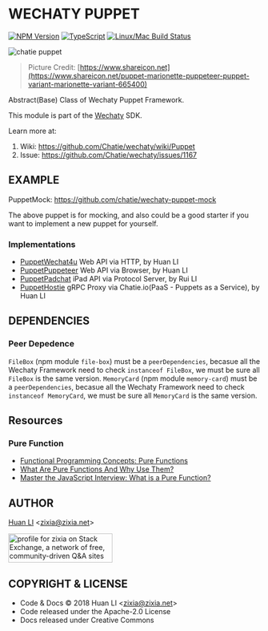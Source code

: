 # WECHATY PUPPET

[![NPM Version](https://badge.fury.io/js/wechaty-puppet.svg)](https://badge.fury.io/js/wechaty-puppet)
[![TypeScript](https://img.shields.io/badge/%3C%2F%3E-TypeScript-blue.svg)](https://www.typescriptlang.org/)
[![Linux/Mac Build Status](https://travis-ci.com/Chatie/wechaty-puppet.svg?branch=master)](https://travis-ci.com/Chatie/wechaty-puppet)

![chatie puppet](https://chatie.io/wechaty-puppet/images/puppet-logo.jpg)

> Picture Credit: [https://www.shareicon.net](https://www.shareicon.net/puppet-marionette-puppeteer-puppet-variant-marionette-variant-665400)

Abstract(Base) Class of Wechaty Puppet Framework.

This module is part of the [Wechaty](https://github.com/chatie/wechaty) SDK.

Learn more at:

1. Wiki: <https://github.com/Chatie/wechaty/wiki/Puppet>
1. Issue: <https://github.com/Chatie/wechaty/issues/1167>

## EXAMPLE

PuppetMock: <https://github.com/chatie/wechaty-puppet-mock>

The above puppet is for mocking, and also could be a good starter if you want to implement a new puppet for yourself.

### Implementations

* [PuppetWechat4u](https://github.com/chatie/wechaty-puppet-wechat4u) Web API via HTTP, by Huan LI
* [PuppetPuppeteer](https://github.com/chatie/wechaty-puppet-puppeteer) Web API via Browser, by Huan LI
* [PuppetPadchat](https://github.com/lijiarui/wechaty-puppet-padchat) iPad API via Protocol Server, by Rui LI
* [PuppetHostie](https://github.com/chatie/wechaty-puppet-hostie) gRPC Proxy via Chatie.io(PaaS - Puppets as a Service), by Huan LI

## DEPENDENCIES

### Peer Depedence

`FileBox` (npm module `file-box`) must be a `peerDependencies`, becasue all the Wechaty Framework need to check `instanceof FileBox`, we must be sure all `FileBox` is the same version.
`MemoryCard` (npm module `memory-card`) must be a `peerDependencies`, becasue all the Wechaty Framework need to check `instanceof MemoryCard`, we must be sure all `MemoryCard` is the same version.

## Resources

### Pure Function

* [Functional Programming Concepts: Pure Functions](https://hackernoon.com/functional-programming-concepts-pure-functions-cafa2983f757)
* [What Are Pure Functions And Why Use Them?](https://medium.com/@jamesjefferyuk/javascript-what-are-pure-functions-4d4d5392d49c)
* [Master the JavaScript Interview: What is a Pure Function?](https://medium.com/javascript-scene/master-the-javascript-interview-what-is-a-pure-function-d1c076bec976)

## AUTHOR

[Huan LI](http://linkedin.com/in/zixia) \<zixia@zixia.net\>

<a href="https://stackexchange.com/users/265499">
  <img src="https://stackexchange.com/users/flair/265499.png" width="208" height="58" alt="profile for zixia on Stack Exchange, a network of free, community-driven Q&amp;A sites" title="profile for zixia on Stack Exchange, a network of free, community-driven Q&amp;A sites">
</a>

## COPYRIGHT & LICENSE

* Code & Docs © 2018 Huan LI \<zixia@zixia.net\>
* Code released under the Apache-2.0 License
* Docs released under Creative Commons
